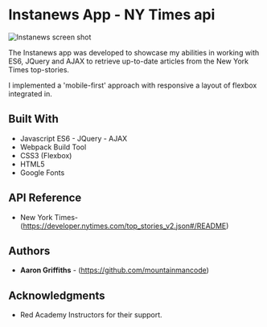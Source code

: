   # Instanews App - NY Times api

![Instanews screen shot](/images/instanews-screen-shot.png "Instanews")

  The Instanews app was developed to showcase my abilities in working with ES6, JQuery and AJAX to retrieve up-to-date articles from the New York Times top-stories. 

  I implemented a 'mobile-first' approach with responsive a layout of flexbox integrated in. 

## Built With

* Javascript ES6 - JQuery - AJAX
* Webpack Build Tool
* CSS3 (Flexbox)
* HTML5
* Google Fonts 

## API Reference

* New York Times- (https://developer.nytimes.com/top_stories_v2.json#/README)

## Authors

* **Aaron Griffiths** - (https://github.com/mountainmancode)

## Acknowledgments

* Red Academy Instructors for their support.
